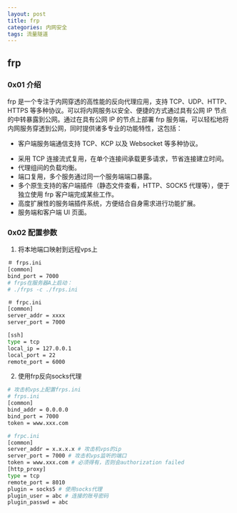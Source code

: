 ```yaml
---
layout: post
title: frp
categories: 内网安全
tags: 流量隧道
---
```


## frp

### 0x01 介绍

frp 是一个专注于内网穿透的高性能的反向代理应用，支持 TCP、UDP、HTTP、HTTPS 等多种协议。可以将内网服务以安全、便捷的方式通过具有公网 IP 节点的中转暴露到公网。通过在具有公网 IP 的节点上部署 frp 服务端，可以轻松地将内网服务穿透到公网，同时提供诸多专业的功能特性，这包括：

+ 客户端服务端通信支持 TCP、KCP 以及 Websocket 等多种协议。

- 采用 TCP 连接流式复用，在单个连接间承载更多请求，节省连接建立时间。
- 代理组间的负载均衡。
- 端口复用，多个服务通过同一个服务端端口暴露。
- 多个原生支持的客户端插件（静态文件查看，HTTP、SOCK5 代理等），便于独立使用 frp 客户端完成某些工作。
- 高度扩展性的服务端插件系统，方便结合自身需求进行功能扩展。
- 服务端和客户端 UI 页面。

### 0x02 配置参数

1. 将本地端口映射到远程vps上

```bash
＃ frps.ini 
[common] 
bind_port = 7000
# frps在服务器A上启动：
# ./frps -c ./frps.ini

＃ frpc.ini 
[common] 
server_addr = xxxx
server_port = 7000

[ssh] 
type = tcp
local_ip = 127.0.0.1
local_port = 22
remote_port = 6000
```

2. 使用frp反向socks代理

```bash
# 攻击机vps上配置frps.ini
# frps.ini
[common]
bind_addr = 0.0.0.0
bind_port = 7000
token = www.xxx.com

# frpc.ini
[common]
server_addr = x.x.x.x # 攻击机vps的ip
server_port = 7000 # 攻击机vps监听的端口
token = www.xxx.com # 必须得有，否则会authorization failed
[http_proxy]
type = tcp
remote_port = 8010
plugin = socks5 # 使用socks代理
plugin_user = abc # 连接的账号密码
plugin_passwd = abc 
```

